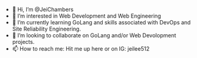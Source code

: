 - 👋 Hi, I’m @JeiChambers
- 👀 I’m interested in Web Development and Web Engineering
- 🌱 I’m currently learning GoLang and skills associated with DevOps and Site Reliability Engineering.
- 💞️ I’m looking to collaborate on GoLang and/or Web Devolopment projects.
- 📫 How to reach me: Hit me up here or on IG: jeilee512

<!---
JeiChambers/JeiChambers is a ✨ special ✨ repository because its `README.md` (this file) appears on your GitHub profile.
You can click the Preview link to take a look at your changes.
--->
